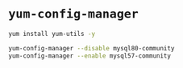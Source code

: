 # `yum-config-manager`

```bash
yum install yum-utils -y
```

```bash
yum-config-manager --disable mysql80-community
yum-config-manager --enable mysql57-community
```